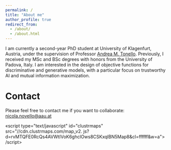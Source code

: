 ```yaml
---
permalink: /
title: "About me"
author_profile: true
redirect_from: 
  - /about/
  - /about.html
---
```


I am currently a second-year PhD student at University of Klagenfurt, Austria, under the supervision of Professor [Andrea M. Tonello](http://www.andreatonello.com/). Previously, I received my MSc and BSc degrees with honors from the University of Padova, Italy. I am interested in the design of objective functions for discriminative and generative models, with a particular focus on trustworthy AI and mutual information maximization.


Contact
======
Please feel free to contact me if you want to collaborate: nicola.novello@aau.at

«script type="text/javascript" id="clustrmaps" src="//cdn.clustrmaps.com/map_v2. js?d=rvMTQFE0RcQs4AVWtIVoK6ghclOws8CSKxqlBN5Map8&cl=ffffff&w=a">/script>


